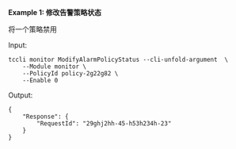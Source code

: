 **Example 1: 修改告警策略状态**

将一个策略禁用

Input: 

```
tccli monitor ModifyAlarmPolicyStatus --cli-unfold-argument  \
    --Module monitor \
    --PolicyId policy-2g22g82 \
    --Enable 0
```

Output: 
```
{
    "Response": {
        "RequestId": "29ghj2hh-45-h53h234h-23"
    }
}
```

